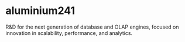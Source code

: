 # aluminium241
R&amp;D for the next generation of database and OLAP engines, focused on innovation in scalability, performance, and analytics.
